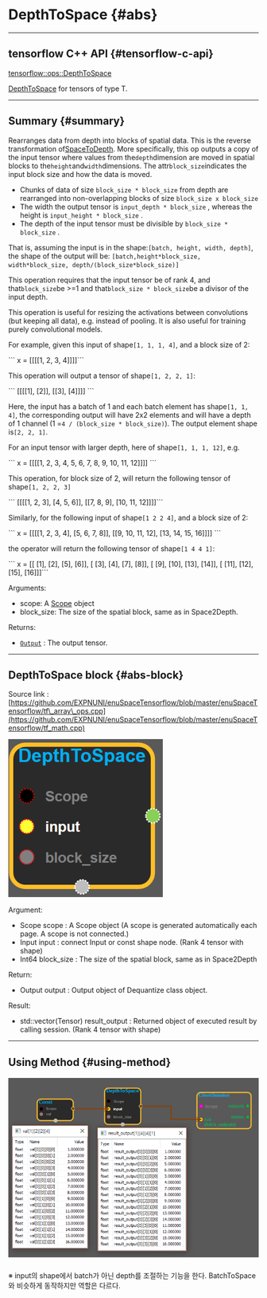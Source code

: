 # DepthToSpace {#abs}

---

## tensorflow C++ API {#tensorflow-c-api}

[tensorflow::ops::DepthToSpace](https://www.tensorflow.org/versions/r1.2/api_docs/cc/class/tensorflow/ops/depth-to-space)

[DepthToSpace](https://www.tensorflow.org/versions/r1.2/api_docs/cc/class/tensorflow/ops/depth-to-space.html#classtensorflow_1_1ops_1_1_depth_to_space) for tensors of type T.

---

## Summary {#summary}

Rearranges data from depth into blocks of spatial data. This is the reverse transformation of[SpaceToDepth](https://www.tensorflow.org/versions/r1.2/api_docs/cc/class/tensorflow/ops/space-to-depth.html#classtensorflow_1_1ops_1_1_space_to_depth). More specifically, this op outputs a copy of the input tensor where values from the`depth`dimension are moved in spatial blocks to the`height`and`width`dimensions. The attr`block_size`indicates the input block size and how the data is moved.

* Chunks of data of size `block_size * block_size` from depth are rearranged into non-overlapping blocks of size `block_size x block_size`
* The width the output tensor is `input_depth * block_size` , whereas the height is `input_height * block_size` .
* The depth of the input tensor must be divisible by `block_size * block_size` .

That is, assuming the input is in the shape:`[batch, height, width, depth]`, the shape of the output will be: `[batch,height*block_size, width*block_size, depth/(block_size*block_size)]`

This operation requires that the input tensor be of rank 4, and that`block_size`be &gt;=1 and that`block_size * block_size`be a divisor of the input depth.

This operation is useful for resizing the activations between convolutions \(but keeping all data\), e.g. instead of pooling. It is also useful for training purely convolutional models.

For example, given this input of shape`[1, 1, 1, 4]`, and a block size of 2:

\`\`\` x = \[\[\[\[1, 2, 3, 4\]\]\]\]\`\`\`

This operation will output a tensor of shape`[1, 2, 2, 1]`:

\`\`\` \[\[\[\[1\], \[2\]\], \[\[3\], \[4\]\]\]\] \`\`\`

Here, the input has a batch of 1 and each batch element has shape`[1, 1, 4]`, the corresponding output will have 2x2 elements and will have a depth of 1 channel \(1 =`4 / (block_size * block_size)`\). The output element shape is`[2, 2, 1]`.

For an input tensor with larger depth, here of shape`[1, 1, 1, 12]`, e.g.

\`\`\` x = \[\[\[\[1, 2, 3, 4, 5, 6, 7, 8, 9, 10, 11, 12\]\]\]\] \`\`\`

This operation, for block size of 2, will return the following tensor of shape`[1, 2, 2, 3]`

\`\`\` \[\[\[\[1, 2, 3\], \[4, 5, 6\]\], \[\[7, 8, 9\], \[10, 11, 12\]\]\]\]\`\`\`

Similarly, for the following input of shape`[1 2 2 4]`, and a block size of 2:

\`\`\` x = \[\[\[\[1, 2, 3, 4\], \[5, 6, 7, 8\]\], \[\[9, 10, 11, 12\], \[13, 14, 15, 16\]\]\]\] \`\`\`

the operator will return the following tensor of shape`[1 4 4 1]`:

\`\`\` x = \[\[ \[1\], \[2\], \[5\], \[6\]\], \[ \[3\], \[4\], \[7\], \[8\]\], \[ \[9\], \[10\], \[13\], \[14\]\], \[ \[11\], \[12\], \[15\], \[16\]\]\]\`\`\`

Arguments:

* scope: A [Scope](https://www.tensorflow.org/versions/r1.2/api_docs/cc/class/tensorflow/scope.html#classtensorflow_1_1_scope) object
* block\_size: The size of the spatial block, same as in Space2Depth.

Returns:

* [`Output`](https://www.tensorflow.org/versions/r1.2/api_docs/cc/class/tensorflow/output.html#classtensorflow_1_1_output) : The output tensor.

---

## DepthToSpace block {#abs-block}

Source link :[https://github.com/EXPNUNI/enuSpaceTensorflow/blob/master/enuSpaceTensorflow/tf\_array\_ops.cpp](https://github.com/EXPNUNI/enuSpaceTensorflow/blob/master/enuSpaceTensorflow/tf_math.cpp)

![](/assets/array_ops/depthtospace1.png)

Argument:

* Scope scope : A Scope object \(A scope is generated automatically each page. A scope is not connected.\)
* Input input : connect Input or const shape node. \(Rank 4 tensor with shape\)
* Int64 block\_size : The size of the spatial block, same as in Space2Depth

Return:

* Output output : Output object of Dequantize class object. 

Result:

* std::vector\(Tensor\) result\_output : Returned object of executed result by calling session. \(Rank 4 tensor with shape\)

---

## Using Method {#using-method}

##### ![](/assets/array_ops/depthtospace2.png)

※ input의 shape에서 batch가 아닌 depth를 조절하는 기능을 한다. BatchToSpace와 비슷하게 동작하지만 역할은 다르다.

